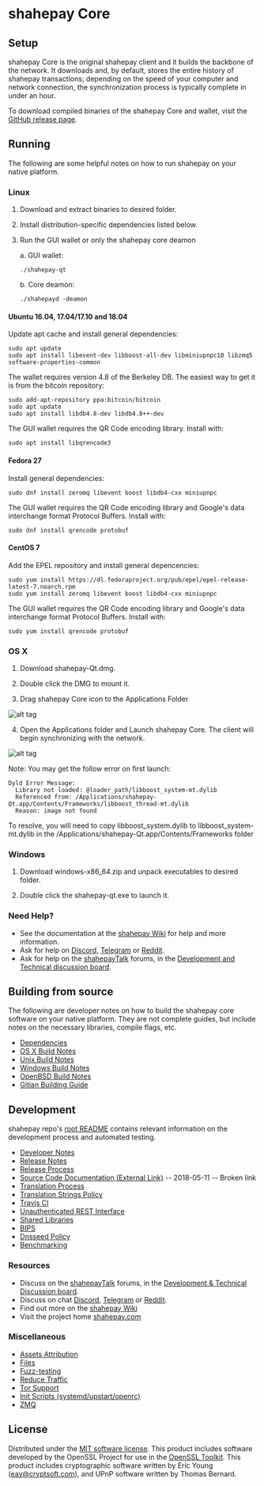 shahepay Core
==============

Setup
---------------------
shahepay Core is the original shahepay client and it builds the backbone of the network. It downloads and, by default, stores the entire history of shahepay transactions; depending on the speed of your computer and network connection, the synchronization process is typically complete in under an hour.

To download compiled binaries of the shahepay Core and wallet, visit the [GitHub release page](https://github.com/shahepayProject/shahepay/releases).

Running
---------------------
The following are some helpful notes on how to run shahepay on your native platform.

### Linux

1) Download and extract binaries to desired folder.

2) Install distribution-specific dependencies listed below.

3) Run the GUI wallet or only the shahepay core deamon

   a. GUI wallet:
   
   `./shahepay-qt`

   b. Core deamon:
   
   `./shahepayd -deamon`

#### Ubuntu 16.04, 17.04/17.10 and 18.04

Update apt cache and install general dependencies:

```
sudo apt update
sudo apt install libevent-dev libboost-all-dev libminiupnpc10 libzmq5 software-properties-common
```

The wallet requires version 4.8 of the Berkeley DB. The easiest way to get it is from the bitcoin repository: 

```
sudo add-apt-repository ppa:bitcoin/bitcoin
sudo apt update
sudo apt install libdb4.8-dev libdb4.8++-dev
```

The GUI wallet requires the QR Code encoding library. Install with:

`sudo apt install libqrencode3`

#### Fedora 27

Install general dependencies:

`sudo dnf install zeromq libevent boost libdb4-cxx miniupnpc`

The GUI wallet requires the QR Code encoding library and Google's data interchange format Protocol Buffers. Install with:

`sudo dnf install qrencode protobuf`

#### CentOS 7

Add the EPEL repository and install general depencencies:

```
sudo yum install https://dl.fedoraproject.org/pub/epel/epel-release-latest-7.noarch.rpm
sudo yum install zeromq libevent boost libdb4-cxx miniupnpc
```

The GUI wallet requires the QR Code encoding library and Google's data interchange format Protocol Buffers. Install with:

`sudo yum install qrencode protobuf`

### OS X

1) Download shahepay-Qt.dmg.

2) Double click the DMG to mount it. 

3) Drag shahepay Core icon to the Applications Folder

![alt tag](https://i.imgur.com/GLhBFUV.png)

4) Open the Applications folder and Launch shahepay Core. The client will begin synchronizing with the network.

![alt tag](https://i.imgur.com/v3962qo.png)

Note: You may get the follow error on first launch:
```
Dyld Error Message:
  Library not loaded: @loader_path/libboost_system-mt.dylib
  Referenced from: /Applications/shahepay-Qt.app/Contents/Frameworks/libboost_thread-mt.dylib
  Reason: image not found
```
To resolve, you will need to copy libboost_system.dylib to libboost_system-mt.dylib in the /Applications/shahepay-Qt.app/Contents/Frameworks folder

### Windows

1) Download windows-x86_64.zip and unpack executables to desired folder.

2) Double click the shahepay-qt.exe to launch it.

### Need Help?

- See the documentation at the [shahepay Wiki](https://shahepay.wiki/wiki/shahepay_Wiki)
for help and more information.
- Ask for help on [Discord](https://discord.gg/DUkcBst), [Telegram](https://t.me/shahepayDev) or [Reddit](https://www.reddit.com/r/shahepay/).
- Ask for help on the [shahepayTalk](https://www.shahepaytalk.org/) forums, in the [Development and Technical discussion board](https://www.shahepaytalk.org/?forum=661517).

Building from source
---------------------
The following are developer notes on how to build the shahepay core software on your native platform. They are not complete guides, but include notes on the necessary libraries, compile flags, etc.

- [Dependencies](https://github.com/shahepayProject/shahepay/tree/master/doc/dependencies.md)
- [OS X Build Notes](https://github.com/shahepayProject/shahepay/tree/master/doc/build-osx.md)
- [Unix Build Notes](https://github.com/shahepayProject/shahepay/tree/master/doc/build-unix.md)
- [Windows Build Notes](https://github.com/shahepayProject/shahepay/tree/master/doc/build-windows.md)
- [OpenBSD Build Notes](https://github.com/shahepayProject/shahepay/tree/master/doc/build-openbsd.md)
- [Gitian Building Guide](https://github.com/shahepayProject/shahepay/tree/master/doc/gitian-building.md)

Development
---------------------
shahepay repo's [root README](https://github.com/shahepayProject/shahepay/blob/master/README.md) contains relevant information on the development process and automated testing.

- [Developer Notes](https://github.com/shahepayProject/shahepay/blob/master/doc/developer-notes.md)
- [Release Notes](https://github.com/shahepayProject/shahepay/blob/master/doc/release-notes.md)
- [Release Process](https://github.com/shahepayProject/shahepay/blob/master/doc/release-process.md)
- [Source Code Documentation (External Link)](https://dev.visucore.com/shahepay/doxygen/) -- 2018-05-11 -- Broken link
- [Translation Process](https://github.com/shahepayProject/shahepay/blob/master/doc/translation_process.md)
- [Translation Strings Policy](https://github.com/shahepayProject/shahepay/blob/master/doc/translation_strings_policy.md)
- [Travis CI](https://github.com/shahepayProject/shahepay/blob/master/doc/travis-ci.md)
- [Unauthenticated REST Interface](https://github.com/shahepayProject/shahepay/blob/master/doc/REST-interface.md)
- [Shared Libraries](https://github.com/shahepayProject/shahepay/blob/master/doc/shared-libraries.md)
- [BIPS](https://github.com/shahepayProject/shahepay/blob/master/doc/bips.md)
- [Dnsseed Policy](https://github.com/shahepayProject/shahepay/blob/master/doc/dnsseed-policy.md)
- [Benchmarking](https://github.com/shahepayProject/shahepay/blob/master/doc/benchmarking.md)

### Resources
- Discuss on the [shahepayTalk](https://www.shahepaytalk.org/) forums, in the [Development & Technical Discussion board](https://www.shahepaytalk.org/?forum=661517).
- Discuss on chat [Discord](https://discord.gg/DUkcBst), [Telegram](https://t.me/shahepayDev) or [Reddit](https://www.reddit.com/r/shahepay/).
- Find out more on the [shahepay Wiki](https://shahepay.wiki/wiki/shahepay_Wiki)
- Visit the project home [shahepay.com](https://shahepay.com)

### Miscellaneous
- [Assets Attribution](https://github.com/shahepayProject/shahepay/blob/master/doc/assets-attribution.md)
- [Files](https://github.com/shahepayProject/shahepay/blob/master/doc/files.md)
- [Fuzz-testing](https://github.com/shahepayProject/shahepay/blob/master/doc/fuzzing.md)
- [Reduce Traffic](https://github.com/shahepayProject/shahepay/blob/master/doc/reduce-traffic.md)
- [Tor Support](https://github.com/shahepayProject/shahepay/blob/master/doc/tor.md)
- [Init Scripts (systemd/upstart/openrc)](https://github.com/shahepayProject/shahepay/blob/master/doc/init.md)
- [ZMQ](https://github.com/shahepayProject/shahepay/blob/master/doc/zmq.md)

License
---------------------
Distributed under the [MIT software license](https://github.com/shahepayProject/shahepay/blob/master/COPYING).
This product includes software developed by the OpenSSL Project for use in the [OpenSSL Toolkit](https://www.openssl.org/). This product includes
cryptographic software written by Eric Young ([eay@cryptsoft.com](mailto:eay@cryptsoft.com)), and UPnP software written by Thomas Bernard.
